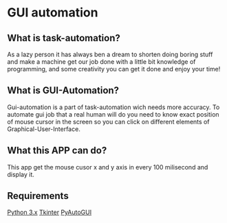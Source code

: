 # GUI automation

## What is task-automation?
As a lazy person it has always ben a dream to shorten doing boring stuff and make a machine get our job done with a little bit knowledge of programming, and some creativity you can get it done and enjoy your time!

## What is GUI-Automation?
Gui-automation is a part of task-automation wich needs more accuracy. To automate gui job that a real human will do you need to know exact position of mouse cursor in the screen so you can click on different elements of Graphical-User-Interface.

## What this APP can do? 
This app get the mouse cusor x and y axis in every 100 milisecond and display it.

## Requirements
[Python 3.x](https://www.python.org/)
[Tkinter](https://docs.python.org/3/library/tk.html)
[PyAutoGUI](https://pyautogui.readthedocs.io/en/latest/)
